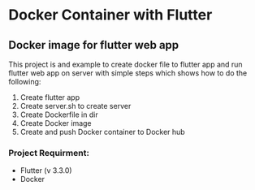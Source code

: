 # Docker Container with Flutter

## Docker image  for flutter web app

This project is and example to create docker file to flutter app and run flutter web app on server with simple steps which shows how to do the following:

1. Create flutter app
2. Create server.sh to create server
3. Create Dockerfile in dir
4. Create Docker image
5. Create and push Docker container to Docker hub

### Project Requirment:

* Flutter (v 3.3.0)
* Docker

